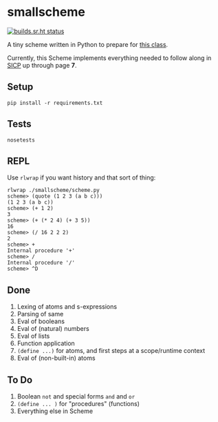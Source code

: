 smallscheme
===========

[![builds.sr.ht status](https://builds.sr.ht/~eigenhombre/smallscheme.svg)](https://builds.sr.ht/~eigenhombre/smallscheme?)

A tiny scheme written in Python to prepare for
[this class](https://www.dabeaz.com/sicp.html).

Currently, this Scheme implements everything needed to follow along in [SICP](https://en.wikipedia.org/wiki/Structure_and_Interpretation_of_Computer_Programs) up through page **7**.

Setup
-----

`pip install -r requirements.txt`

Tests
-----

`nosetests`

REPL
----

Use `rlwrap` if you want history and that sort of thing:

    rlwrap ./smallscheme/scheme.py
    scheme> (quote (1 2 3 (a b c)))
    (1 2 3 (a b c))
    scheme> (+ 1 2)
    3
    scheme> (+ (* 2 4) (+ 3 5))
    16
    scheme> (/ 16 2 2 2)
    2
    scheme> +
    Internal procedure '+'
    scheme> /
    Internal procedure '/'
    scheme> ^D

Done
----
1. Lexing of atoms and s-expressions
1. Parsing of same
1. Eval of booleans
1. Eval of (natural) numbers
1. Eval of lists
1. Function application
1. `(define ...)` for atoms, and first steps at a scope/runtime context
1. Eval of (non-built-in) atoms

To Do
-----
1. Boolean `not` and special forms `and` and `or`
1. `(define ... )` for "procedures" (functions)
1. Everything else in Scheme
